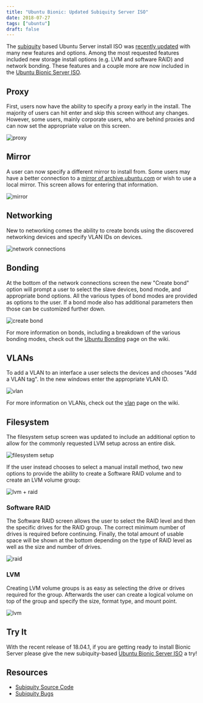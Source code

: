 ```yaml
---
title: "Ubuntu Bionic: Updated Subiquity Server ISO"
date: 2018-07-27
tags: ["ubuntu"]
draft: false
---
```


The [subiquity](https://github.com/CanonicalLtd/subiquity) based Ubuntu Server install ISO was [recently updated](https://lists.ubuntu.com/archives/ubuntu-server/2018-July/007725.html) with many new features and options. Among the most requested features included new storage install options (e.g. LVM and software RAID) and network bonding. These features and a couple more are now included in the [Ubuntu Bionic Server ISO](https://www.ubuntu.com/download/server).

## Proxy

First, users now have the ability to specify a proxy early in the install. The majority of users can hit enter and skip this screen without any changes. However, some users, mainly corporate users, who are behind proxies and can now set the appropriate value on this screen.

![proxy](/img/ubuntu/subiquity/proxy.png#center)

## Mirror

A user can now specify a different mirror to install from. Some users may have a better connection to a [mirror of archive.ubuntu.com](https://launchpad.net/ubuntu/+archivemirrors) or wish to use a local mirror. This screen allows for entering that information.

![mirror](/img/ubuntu/subiquity/mirror.png#center)

## Networking

New to networking comes the ability to create bonds using the discovered networking devices and specify VLAN IDs on devices.

![network connections](/img/ubuntu/subiquity/network_connections.png#center)

## Bonding

At the bottom of the network connections screen the new "Create bond" option will prompt a user to select the slave devices, bond mode, and appropriate bond options. All the various types of bond modes are provided as options to the user. If a bond mode also has additional parameters then those can be customized further down.

![create bond](/img/ubuntu/subiquity/create_bond.png#center)

For more information on bonds, including a breakdown of the various bonding modes, check out the [Ubuntu Bonding](https://help.ubuntu.com/community/UbuntuBonding) page on the wiki.

## VLANs

To add a VLAN to an interface a user selects the devices and chooses "Add a VLAN tag". In the new windows enter the appropriate VLAN ID.

![vlan](/img/ubuntu/subiquity/vlan.png#center)

For more information on VLANs, check out the [vlan](https://wiki.ubuntu.com/vlan) page on the wiki.

## Filesystem

The filesystem setup screen was updated to include an additional option to allow for the commonly requested LVM setup across an entire disk.

![filesystem setup](/img/ubuntu/subiquity/filesystem_setup.png#center)

If the user instead chooses to select a manual install method, two new options to provide the ability to create a Software RAID volume and to create an LVM volume group:

![lvm + raid](/img/ubuntu/subiquity/lvm_raid.png#center)

### Software RAID

The Software RAID screen allows the user to select the RAID level and then the specific drives for the RAID group. The correct minimum number of drives is required before continuing. Finally, the total amount of usable space will be shown at the bottom depending on the type of RAID level as well as the size and number of drives.

![raid](/img/ubuntu/subiquity/raid.png#center)

### LVM

Creating LVM volume groups is as easy as selecting the drive or drives required for the group. Afterwards the user can create a logical volume on top of the group and specify the size, format type, and mount point.

![lvm](/img/ubuntu/subiquity/lvm.png#center)

## Try It

With the recent release of 18.04.1, if you are getting ready to install Bionic Server please give the new subiquity-based [Ubuntu Bionic Server ISO](https://www.ubuntu.com/download/server) a try!

## Resources

* [Subiquity Source Code](https://github.com/CanonicalLtd/subiquity)
* [Subiquity Bugs](https://bugs.launchpad.net/subiquity)
